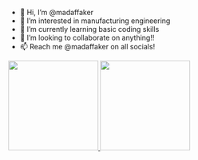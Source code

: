 - 👋 Hi, I’m @madaffaker
- 👀 I’m interested in manufacturing engineering
- 🌱 I’m currently learning basic coding skills
- 💞️ I’m looking to collaborate on anything!!
- 📫 Reach me @madaffaker on all socials!

<p align="left">
<a href="https://github.com/madaffaker">
  <img height="180em" src="https://github-readme-stats-eight-theta.vercel.app/api?username=madaffaker&show_icons=true&theme=algolia&include_all_commits=true&count_private=true"/>
  <img height="180em" src="https://github-readme-stats-eight-theta.vercel.app/api/top-langs/?username=madaffaker&layout=compact&langs_count=8&theme=algolia"/>
</a>
</p>
